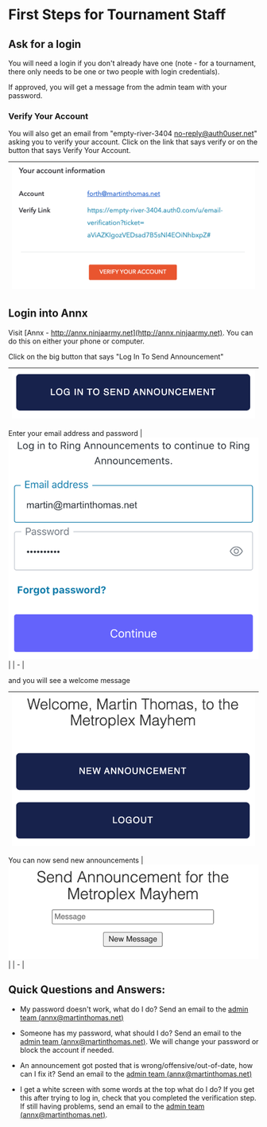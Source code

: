 
# First Steps for Tournament Staff

## Ask for a login
You will need a login if you don't already have one (note - for a tournament, there only needs to be one or two people with login credentials).

If approved, you will get a message from the admin team with your password.

### Verify Your Account
You will also get an email from "empty-river-3404 <no-reply@auth0user.net>" asking you to verify your account.  Click on the link that says verify or on the button that says Verify Your Account.

|![verify email image](/assets/img/verify_account.png)|
| - |


## Login into Annx

Visit [Annx - http://annx.ninjaarmy.net](http://annx.ninjaarmy.net). You can do this on either your phone or computer.

Click on the big button that says "Log In To Send Announcement"

|![Login buttn img](/assets/img/loginbutton.png)|
| - |


Enter your email address and password
|![email entry](/assets/img/email_entry.png)|
| - |

and you will see a welcome message

|![welcome](/assets/img/welcome.png)
| - |


You can now send new announcements
|![send announcement](/assets/img/send_announcement.png)|
| - |

## Quick Questions and Answers:

- My password doesn't work, what do I do? Send an email to the [admin team (annx@martinthomas.net)](mailto:annx@martinthomas.net)

- Someone has my password, what should I do? Send an email to the [admin team (annx@martinthomas.net)](mailto:annx@martinthomas.net).  We will change your password or block the account if needed.

- An announcement got posted that is wrong/offensive/out-of-date, how can I fix it? Send an email to the [admin team (annx@martinthomas.net)](mailto:annx@martinthomas.net)

- I get a white screen with some words at the top what do I do? If you get this after trying to log in, check that you completed the verification step. If still having problems, send an email to the [admin team (annx@martinthomas.net)](mailto:annx@martinthomas.net).

